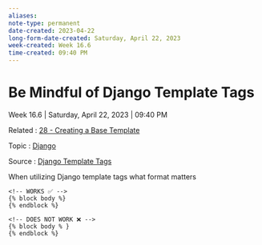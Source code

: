 ```yaml
---
aliases: 
note-type: permanent
date-created: 2023-04-22
long-form-date-created: Saturday, April 22, 2023
week-created: Week 16.6
time-created: 09:40 PM
---
```

# Be Mindful of Django Template Tags

Week 16.6 | Saturday, April 22, 2023 | 09:40 PM

Related : [28 - Creating a Base Template](../tutorials-guides-and-courses/thenewboston-django-tutorial-for-beginners/28%20-%20Creating%20a%20Base%20Template.md)

Topic : [Django](../4-hub-notes-🚉/Django.md)

Source : [Django Template Tags](https://www.w3schools.com/django/django_template_tags.php#:~:text=In%20Django%20templates%2C%20you%20can,them%20in%20%7B%25%20%25%7D%20brackets.)

When utilizing Django template tags what format matters

```django
<!-- WORKS ✅ -->
{% block body %}
{% endblock %}

<!-- DOES NOT WORK ❌ -->
{% block body % }
{% endblock %}
```
